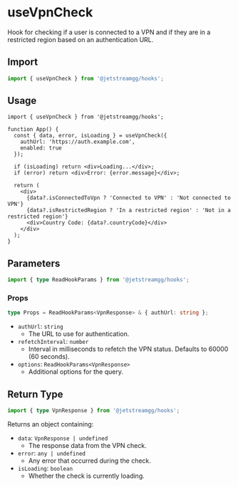 # useVpnCheck

Hook for checking if a user is connected to a VPN and if they are in a restricted region based on an authentication URL.

## Import

```ts
import { useVpnCheck } from '@jetstreamgg/hooks';
```

## Usage

```tsx
import { useVpnCheck } from '@jetstreamgg/hooks';

function App() {
  const { data, error, isLoading } = useVpnCheck({
    authUrl: 'https://auth.example.com',
    enabled: true
  });

  if (isLoading) return <div>Loading...</div>;
  if (error) return <div>Error: {error.message}</div>;

  return (
    <div>
      {data?.isConnectedToVpn ? 'Connected to VPN' : 'Not connected to VPN'}
      {data?.isRestrictedRegion ? 'In a restricted region' : 'Not in a restricted region'}
      <div>Country Code: {data?.countryCode}</div>
    </div>
  );
}
```

## Parameters

```ts
import { type ReadHookParams } from '@jetstreamgg/hooks';
```

### Props

```ts
type Props = ReadHookParams<VpnResponse> & { authUrl: string };
```

- `authUrl`: `string`
  - The URL to use for authentication.
- `refetchInterval`: `number`
  - Interval in milliseconds to refetch the VPN status. Defaults to 60000 (60 seconds).
- `options`: `ReadHookParams<VpnResponse>`
  - Additional options for the query.

## Return Type

```ts
import { type VpnResponse } from '@jetstreamgg/hooks';
```

Returns an object containing:

- `data`: `VpnResponse | undefined`
  - The response data from the VPN check.
- `error`: `any | undefined`
  - Any error that occurred during the check.
- `isLoading`: `boolean`
  - Whether the check is currently loading.
